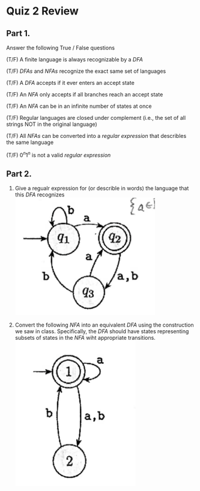 # Quiz 2 Review

## Part 1.
Answer the following True / False questions

(T/F) A finite language is always recognizable by a $DFA$

(T/F) $DFAs$ and $NFAs$ recognize the exact same set of languages

(T/F) A $DFA$ accepts if it ever enters an accept state

(T/F) An $NFA$ only accepts if all branches reach an accept state

(T/F) An $NFA$ can be in an infinite number of states at once

(T/F) Regular languages are closed under complement (i.e., the set of all strings NOT in the original language)

(T/F) All $NFAs$ can be converted into a _regular expression_ that describles the same language

(T/F) $0^n1^n$ is not a valid _regular expression_

## Part 2.
1. Give a regualr expression for (or describle in words) the language that this $DFA$ recognizes
![g1](https://raw.githubusercontent.com/patrickwuva/dmt2-prep/main/images/g1.png?token=GHSAT0AAAAAACMM2MMT3UN374QVBS7BVU76ZRQJFQQ)

2. Convert the following $NFA$ into an equivalent $DFA$ using the construction we saw in class. Specifically, the $DFA$ should have states representing subsets of states in the $NFA$ wiht appropriate transitions.
![g2](https://raw.githubusercontent.com/patrickwuva/dmt2-prep/main/images/g2.png?token=GHSAT0AAAAAACMM2MMSSRUAI6QQZ3KBX3KGZRQJHZQ)
